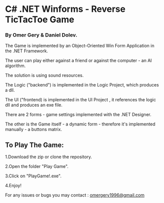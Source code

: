 # C# .NET Winforms - Reverse TicTacToe Game
### By Omer Gery & Daniel Dolev.

The Game is implemented by an Object-Oriented Win Form Application in the .NET Framework.

The user can play either against a friend or against the computer - an AI algorithm.

The solution is using sound resources.

The Logic ("backend") is implemented in the Logic Project, which produces a dll.

The UI ("frontend) is implemented in the UI Project , it references the logic dll and produces an exe file.

There are 2 forms - game settings implemented with the .NET Designer.

The other is the Game itself - a dynamic form - therefore it's implemented manually - a buttons matrix.

## To Play The Game:

1.Download the zip or clone the repository. 

2.Open the folder "Play Game".

3.Click on "PlayGame!.exe".

4.Enjoy!

For any issues or bugs you may contact : omergery1996@gmail.com


